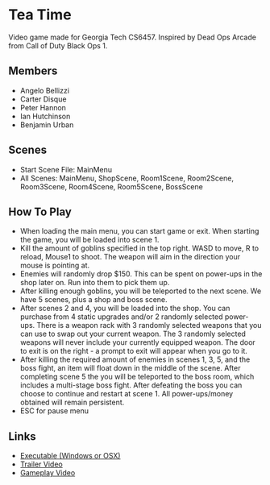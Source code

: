 # Tea Time
Video game made for Georgia Tech CS6457. Inspired by Dead Ops Arcade from Call of Duty Black Ops 1.

## Members
* Angelo Bellizzi
* Carter Disque
* Peter Hannon
* Ian Hutchinson
* Benjamin Urban

## Scenes
* Start Scene File: MainMenu
* All Scenes: MainMenu, ShopScene, Room1Scene, Room2Scene, Room3Scene, Room4Scene, Room5Scene, BossScene

## How To Play
- When loading the main menu, you can start game or exit. When starting the game, you will be loaded into scene 1.
- Kill the amount of goblins specified in the top right. WASD to move, R to reload, Mouse1 to shoot. The weapon will aim in the direction your mouse is pointing at.
- Enemies will randomly drop $150. This can be spent on power-ups in the shop later on. Run into them to pick them up.
- After killing enough goblins, you will be teleported to the next scene. We have 5 scenes, plus a shop and boss scene.
- After scenes 2 and 4, you will be loaded into the shop. You can purchase from 4 static upgrades and/or 2 randomly selected power-ups. There is a weapon rack with 3 randomly selected weapons that you can use to swap out your current weapon. The 3 randomly selected weapons will never include your currently equipped weapon. The door to exit is on the right - a prompt to exit will appear when you go to it.
- After killing the required amount of enemies in scenes 1, 3, 5, and the boss fight, an item will float down in the middle of the scene. After completing scene 5 the you will be teleported to the boss room, which includes a multi-stage boss fight. After defeating the boss you can choose to continue and restart at scene 1. All power-ups/money obtained will remain persistent.
- ESC for pause menu

## Links
* [Executable (Windows or OSX)](https://drive.google.com/file/d/1BdqEgZhwzvC5yg-IcoHrg5pePx1cM1P0/view?usp=sharing)
* [Trailer Video](https://youtu.be/iHFzT92-ze0)
* [Gameplay Video](https://youtu.be/v743QQ7I5P8)
